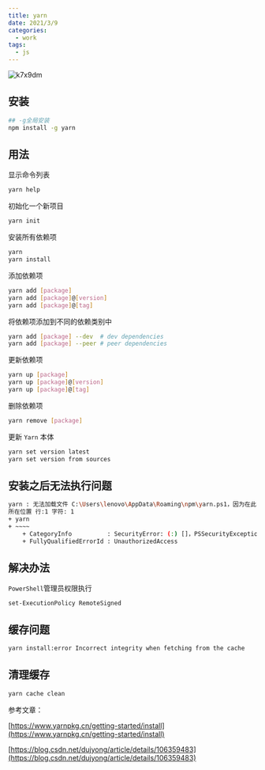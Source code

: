 ```yaml
---
title: yarn
date: 2021/3/9
categories:
  - work
tags:
  - js
---
```


![k7x9dm](https://gitee.com/snowyan/image/raw/master/md/wallhaven-k7x9dm.jpg)

<!-- more -->

## 安装

```bash
## -g全局安装
npm install -g yarn
```

## 用法

显示命令列表
```bash
yarn help
```
初始化一个新项目
```bash
yarn init
```
安装所有依赖项
```bash
yarn
yarn install
```
添加依赖项
```bash
yarn add [package]
yarn add [package]@[version]
yarn add [package]@[tag]
```
将依赖项添加到不同的依赖类别中
```bash
yarn add [package] --dev  # dev dependencies
yarn add [package] --peer # peer dependencies
```
更新依赖项
```bash
yarn up [package]
yarn up [package]@[version]
yarn up [package]@[tag]
```
删除依赖项
```bash
yarn remove [package]
```
更新 `Yarn` 本体
```bash
yarn set version latest
yarn set version from sources
```

## 安装之后无法执行问题

```bash
yarn : 无法加载文件 C:\Users\lenovo\AppData\Roaming\npm\yarn.ps1，因为在此系统上禁止运行脚本。有关详细信息，请参阅 https:/go.microsoft.com/fwlink/?LinkID=135170 中的 about_Execution_Policies。
所在位置 行:1 字符: 1
+ yarn
+ ~~~~
    + CategoryInfo          : SecurityError: (:) []，PSSecurityException
    + FullyQualifiedErrorId : UnauthorizedAccess
```
## 解决办法

`PowerShell`管理员权限执行

```
set-ExecutionPolicy RemoteSigned
```
## 缓存问题

```bash
yarn install:error Incorrect integrity when fetching from the cache
```

## 清理缓存

```bash
yarn cache clean
```

参考文章：

[https://www.yarnpkg.cn/getting-started/install](https://www.yarnpkg.cn/getting-started/install)

[https://blog.csdn.net/dujyong/article/details/106359483](https://blog.csdn.net/dujyong/article/details/106359483)